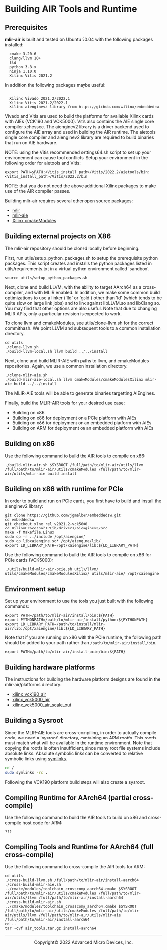 # Building AIR Tools and Runtime

## Prerequisites

**mlir-air** is built and tested on Ubuntu 20.04 with the following packages installed:
```
  cmake 3.20.6
  clang/llvm 10+
  lld
  python 3.8.x
  ninja 1.10.0
  Xilinx Vitis 2021.2 
```

In addition the following packages maybe useful: 

```

  Xilinx Vivado 2021.2/2022.1
  Xilinx Vitis 2021.2/2022.1
  Xilinx aienginev2 library from https://github.com/Xilinx/embeddedsw

```
Vivado and Vitis are used to build the platforms for available Xilinx cards with AIEs (VCK190 and VCK5000). Vitis also contains the AIE single core compiler xchesscc. The aienginev2 library is a driver backend used to configure the AIE array and used in building the AIR runtime. The aietools single core compiler and aienginev2 library are required to build binaries that run on AIE hardware.

NOTE: using the Vitis recommended settings64.sh script to set up your environement can cause tool conflicts. Setup your environment in the following order for aietools and Vitis:

```
export PATH=$PATH:<Vitis_install_path>/Vitis/2022.2/aietools/bin:<Vitis_install_path>/Vitis/2022.2/bin
```

NOTE: that you do not need the above additional Xilinx packages to make use of the AIR compiler passes. 

Building mlir-air requires several other open source packages:
  - [mlir](https://github.com/llvm/llvm-project/tree/main/mlir)
  - [mlir-aie](https://github.com/Xilinx/mlir-aie)
  - [Xilinx cmakeModules](https://github.com/Xilinx/cmakeModules)

## Building external projects on X86

The mlir-air repository should be cloned locally before beginning. 

First, run utils/setup_python_packages.sh to setup the prerequisite python packages. This script creates and installs the python packages listed in utils/requirements.txt in a virtual python environment called 'sandbox'.

```
source utils/setup_python_packages.sh
```

Next, clone and build LLVM, with the ability to target AArch64 as a cross-compiler, and with MLIR enabled. In addition, we make some common build optimizations to use a linker ('lld' or 'gold') other than 'ld' (which tends to be quite slow on large link jobs) and to link against libLLVM.so and libClang so. You may find that other options are also useful. Note that due to changing MLIR APIs, only a particular revision is expected to work.

To clone llvm and cmakeModules, see utils/clone-llvm.sh for the correct commithash. We point LLVM and subsequent tools to a common installation directory. 

```
cd utils
./clone-llvm.sh
./build-llvm-local.sh llvm build ../../install
```

Next, clone and build MLIR-AIE with paths to llvm, and cmakeModules repositories. Again, we use a common installation directory.

```
./clone-mlir-aie.sh
./build-mlir-aie-local.sh llvm cmakeModules/cmakeModulesXilinx mlir-aie build ../../install
```

The MLIR-AIE tools will be able to generate binaries targetting AIEngines.

Finally, build the MLIR-AIR tools for your desired use case: 

- Building on x86
- Building on x86 for deployment on a PCIe platform with AIEs
- Building on x86 for deployment on an embedded platform with AIEs
- Building on ARM for deployment on an embedded platform with AIEs

## Building on x86

Use the following command to build the AIR tools to compile on x86:

```
./build-mlir-air.sh $SYSROOT /full/path/to/mlir-air/utils/llvm /full/path/to/mlir-air/utils/cmakeModules /full/path/to/mlir-air/utils/mlir-aie build install
```

## Building on x86 with runtime for PCIe 

In order to build and run on PCIe cards, you first have to build and install the aienginev2 library:

```
git clone https://github.com/jgmelber/embeddedsw.git
cd embeddedsw
git checkout xlnx_rel_v2021.2-vck5000
cd XilinxProcessorIPLib/drivers/aienginev2/src
make -f Makefile.Linux
sudo cp -r ../include /opt/aiengine/
sudo cp libxaiengine.so* /opt/aiengine/lib/
export LD_LIBRARY_PATH=/opt/xaiengine/lib:${LD_LIBRARY_PATH}
```

Use the following command to build the AIR tools to compile on x86 for PCIe cards (VCK5000):

```
./utils/build-mlir-air-pcie.sh utils/llvm/ utils/cmakeModules/cmakeModulesXilinx/ utils/mlir-aie/ /opt/xaiengine
```

## Environment setup

Set up your environment to use the tools you just built with the following commands:

```
export PATH=/path/to/mlir-air/install/bin:${PATH}
export PYTHONPATH=/path/to/mlir-air/install/python:${PYTHONPATH}
export LD_LIBRARY_PATH=/path/to/install/mlir-air/lib:/opt/xaiengine/lib:${LD_LIBRARY_PATH}
```

Note that if you are running on x86 with the PCIe runtime, the following path should be added to your path rather than `/path/to/mlir-air/install/bin`. 
```
export PATH=/path/to/mlir-air/install-pcie/bin:${PATH}
```

## Building hardware platforms

The instructions for building the hardware platform designs are found in the mlir-air/platforms directory:

- [xilinx_vck190_air](platforms/xilinx_vck190_air)
- [xilinx_vck5000_air](platforms/xilinx_vck5000_air)
- [xilinx_vck5000_air_scale_out](platforms/xilinx_vck5000_air_scale_out)

## Building a Sysroot

Since the MLIR-AIE tools are cross-compiling, in order to actually compile code, we need a 'sysroot' directory,
containing an ARM rootfs.  This rootfs must match what will be available in the runtime environment.
Note that copying the rootfs is often insufficient, since many root file systems include absolute links.
Absolute symbolic links can be converted to relative symbolic links using [symlinks](https://github.com/brandt/symlinks).

```sh
cd /
sudo symlinks -rc .
```
Following the VCK190 platform build steps will also create a sysroot.

## Compiling Runtime for AArch64 (partial cross-compile)

Use the following command to build the AIR tools to build on x86 and cross-compile host code for ARM:

```
???
```

## Compiling Tools and Runtime for AArch64 (full cross-compile)

Use the following command to cross-compile the AIR tools for ARM:

```
cd utils
./cross-build-llvm.sh /full/path/to/mlir-air/install-aarch64
./cross-build-mlir-aie.sh ../cmake/modules/toolchain_crosscomp_aarch64.cmake $SYSROOT /full/path/to/mlir-air/utils/cmakeModules /full/path/to/mlir-air/utils/llvm /full/path/to/mlir-air/install-aarch64 
./cross-build-mlir-air.sh ../cmake/modules/toolchain_crosscomp_aarch64.cmake $SYSROOT /full/path/to/mlir-air/utils/cmakeModules /full/path/to/mlir-air/utils/llvm /full/path/to/mlir-air/utils/mlir-aie /full/path/to/mlir-air/install-aarch64
cd ..
tar -cvf air_tools.tar.gz install-aarch64
```

-----

<p align="center">Copyright&copy; 2022 Advanced Micro Devices, Inc.</p>
